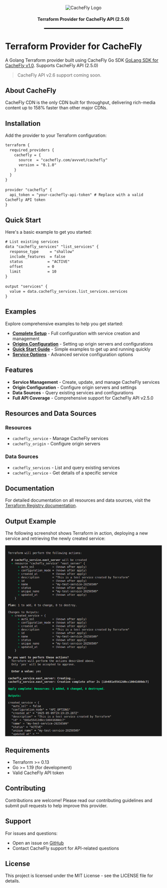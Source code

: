 <p align="center">
 <img src="https://www.cachefly.com/wp-content/uploads/2023/10/Thumbnail-About-Us-Video.png" alt="CacheFly Logo" width="200"/>
</p>

<h4 align="center">Terraform Provider for CacheFly API (2.5.0)</h4>

<hr style="width: 50%; border: 1px solid #000; margin: 20px auto;">

# Terraform Provider for CacheFly

A Golang Terraform provider built using CacheFly Go SDK [GoLang SDK for CacheFly v1.0](https://github.com/cachefly/cachfly-go-sdk). Supports CacheFly API (2.5.0)

> CacheFly API v2.6 support coming soon.

## About CacheFly

CacheFly CDN is the only CDN built for throughput, delivering rich-media content up to 158% faster than other major CDNs.

## Installation

Add the provider to your Terraform configuration:

```hcl
terraform {
  required_providers {
    cachefly = {
      source  = "cachefly.com/avvvet/cachefly"
      version = "0.1.0"
    }
  }
}

provider "cachefly" {
  api_token = "your-cachefly-api-token" # Replace with a valid CacheFly API token
}
```

## Quick Start

Here's a basic example to get you started:

```hcl
# List existing services
data "cachefly_services" "list_services" {
  response_type     = "shallow"
  include_features  = false
  status           = "ACTIVE"
  offset           = 0
  limit            = 10
}

output "services" {
  value = data.cachefly_services.list_services.services
}
```

## Examples

Explore comprehensive examples to help you get started:

- **[Complete Setup](./examples/complete-setup/main.tf)** - Full configuration with service creation and management
- **[Origins Configuration](./examples/origins/main.tf)** - Setting up origin servers and configurations  
- **[Quick Start Guide](./examples/quickstart/main.tf)** - Simple examples to get up and running quickly
- **[Service Options](./examples/service-options/main.tf)** - Advanced service configuration options

## Features

- **Service Management** - Create, update, and manage CacheFly services
- **Origin Configuration** - Configure origin servers and settings
- **Data Sources** - Query existing services and configurations
- **Full API Coverage** - Comprehensive support for CacheFly API v2.5.0

## Resources and Data Sources

### Resources
- `cachefly_service` - Manage CacheFly services
- `cachefly_origin` - Configure origin servers

### Data Sources  
- `cachefly_services` - List and query existing services
- `cachefly_service` - Get details of a specific service

## Documentation

For detailed documentation on all resources and data sources, visit the [Terraform Registry documentation](https://registry.terraform.io/providers/cachefly.com/avvvet/cachefly/latest/docs).

## Output Example

The following screenshot shows Terraform in action, deploying a new service and retrieving the newly created service:

![Terraform output for CacheFly services](./doc/hcl_output.png)

## Requirements

- Terraform >= 0.13
- Go >= 1.19 (for development)
- Valid CacheFly API token

## Contributing

Contributions are welcome! Please read our contributing guidelines and submit pull requests to help improve this provider.

## Support

For issues and questions:
- Open an issue on [GitHub](https://github.com/cachefly/terraform-provider-cachefly/issues)
- Contact CacheFly support for API-related questions

## License

This project is licensed under the MIT License - see the LICENSE file for details.